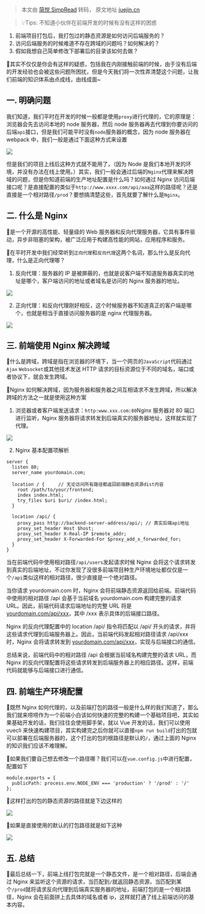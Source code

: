 > 本文由 [简悦 SimpRead](http://ksria.com/simpread/) 转码， 原文地址 [juejin.cn](https://juejin.cn/post/7291952951048060940?utm_source=gold_browser_extension)

> 💡Tips: 不知道小伙伴在前端开发的时候有没有这样的困惑

1.  前端项目打包后，我打包过的静态资源是如何访问后端服务的？
2.  访问后端服务的时候难道不存在跨域的问题吗？如何解决的？
3.  假如我想自己简单修改下部署后的目录该如何去做？

🥲其实不仅仅是你会有这样的疑惑，包括我在内刚接触前端的时候，由于没有后端的开发经验也会被这些问题所困扰，但是今天我们将一次性弄清楚这个问题，让我们前端的知识体系由点成线，由线成面~

一. 明确问题
-------

我们知道，我们平时在开发的时候一般都是使用`proxy`进行代理的，它的原理是：浏览器会先去访问本地的 node 服务器，然后 node 服务器再去代理到你要访问的后端`api`接口，但是我们可能平时没有`node`服务器的概念，因为 node 服务器在 webpack 中，我们一般是通过下面这种方式来设置

![](https://p3-juejin.byteimg.com/tos-cn-i-k3u1fbpfcp/9d5c3fe6b3a44d2d8d2236126b840fe2~tplv-k3u1fbpfcp-jj-mark:3024:0:0:0:q75.awebp#?w=1072&h=457&s=57931&e=png&b=011727)

但是我们的项目上线后这种方式就不能用了，（因为 Node 是我们本地开发的环境，并没有办法在线上使用。）其实，我们一般会通过后端的`Nginx`代理来解决跨域的问题，但是你知道前端的生产地址配置是什么吗？如何通过 Nginx 访问后端接口呢？是直接配置的类似于`http://www.xxxx.com/api/aaa`这样的路径呢？还是直接是一个相对路径`/prod`？要想搞清楚这些，首先就要了解什么是`Nginx`。

二. 什么是 Nginx
------------

🐻是一个开源的高性能、轻量级的 Web 服务器和反向代理服务器，它具有事件驱动，异步非阻塞的架构，被广泛应用于构建高性能的网站，应用程序和服务。

🤡在平时开发中我们经常听到`正向代理`和`反向代理`这两个名词，那么什么是反向代理，什么是正向代理哪？

1.  反向代理：服务器的 IP 是被屏蔽的，也就是说客户端不知道服务器真实的地址是哪个，客户端访问的地址或者域名是访问的 Nginx 服务器的地址。

![](https://p3-juejin.byteimg.com/tos-cn-i-k3u1fbpfcp/9dcb4fb5a1454216b376f812f783f385~tplv-k3u1fbpfcp-jj-mark:3024:0:0:0:q75.awebp#?w=1251&h=593&s=232716&e=png&b=f9f8f8)

2.  正向代理：和反向代理刚好相反，这个时候服务器不知道真正的客户端是哪个，也就是相当于直接访问服务器的是 nginx 代理服务器。

![](https://p3-juejin.byteimg.com/tos-cn-i-k3u1fbpfcp/61b32d2f664c4fa9ae4046cf08bb1327~tplv-k3u1fbpfcp-jj-mark:3024:0:0:0:q75.awebp#?w=807&h=340&s=30653&e=png&b=ffffff)

三. 前端使用 Nginx 解决跨域
------------------

🤗什么是跨域，跨域是指在浏览器的环境下，当一个网页的`JavaScript`代码通过`Ajax` `Websocket`或其他技术发送 HTTP 请求的目标资源位于不同的域名，端口或者协议下，就会发生跨域。

🐻Nginx 如何解决跨域，因为服务器和服务器之间互相请求不发生跨域，所以解决跨域的方法之一就是使用这种方案

1.  浏览器或者客户端发送请求：`http:www.xxx.com:80`Nginx 服务器对 80 端口进行监听，Nginx 服务器将请求转发到后端真实的服务器地址，这样就实现了代理。

![](https://p3-juejin.byteimg.com/tos-cn-i-k3u1fbpfcp/39b3c53bfa0f4e44bb0c8fd0c1156df6~tplv-k3u1fbpfcp-jj-mark:3024:0:0:0:q75.awebp#?w=1104&h=211&s=17438&e=jpg&b=fefefe)

2.  Nginx 基本配置项解析

```
server {
  listen 80;
  server_name yourdomain.com;

  location / {     // 无论访问所有路径都返回前端静态资源dist内容
    root /path/to/your/frontend;
    index index.html;
    try_files $uri $uri/ /index.html;
  }

  location /api/ {
    proxy_pass http://backend-server-address/api/; // 真实后端api地址
    proxy_set_header Host $host;
    proxy_set_header X-Real-IP $remote_addr;
    proxy_set_header X-Forwarded-For $proxy_add_x_forwarded_for;
  }
}
```

当在前端代码中使用相对路径`/api/users`发起请求时候 Nginx 会将这个请求转发到真实的后端地址，不过你发现了没很多前端项目种生产环境地址都仅仅是一个`/api`类似这样的相对路径，很少直接是一个绝对路径。

当你请求 yourdomain.com 时，Nginx 会将前端静态资源返回给前端。前端代码中使用的相对路径 /api 会基于当前域名 yourdomain.com 构建完整的请求 URL。因此，前端代码请求后端地址的完整 URL 将是 [yourdomain.com/api/xxx](https://link.juejin.cn?target=http%3A%2F%2Fyourdomain.com%2Fapi%2Fxxx%2560 "http://yourdomain.com/api/xxx%60")，其中 /xxx 表示具体的后端接口路径。

Nginx 的反向代理配置中的 location /api/ 指令将匹配以 /api/ 开头的请求，并将这些请求代理到后端服务器上。因此，当前端代码发起相对路径请求 /api/xxx 时，Nginx 会将请求转发到 [yourdomain.com/api/xxx](https://link.juejin.cn?target=http%3A%2F%2Fyourdomain.com%2Fapi%2Fxxx%2560 "http://yourdomain.com/api/xxx%60")，实现与后端接口的通信。

总结来说，前端代码中的相对路径 /api 会根据当前域名构建完整的请求 URL，而 Nginx 的反向代理配置将这些请求转发到后端服务器上的相应路径。这样，前端代码就能够与后端接口进行通信。

四. 前端生产环境配置
-----------

🥲既然 Nginx 如何代理的，以及前端打包的路径一般是什么样的我们知道了，那么我们就来唠唠作为一个前端小白该如何快速的完整的构建一个基础项目吧，其实如果基础开发的话，我们往往会使用脚手架，就以 Vue 开发的话，我们可以使用 vuecli 来快速构建项目，其实构建完之后你就可以直接`npm run build`打出的包就可以部署在后端服务器的，这个打出的包的根路径是默认的`/`，通过上面的 Nginx 的知识我们应该不难理解。

🤡如果我们要自己想去修改一个路径哪？我们可以在`vue.config.js`中进行配置，配置如下

```
module.exports = {
  publicPath: process.env.NODE_ENV === 'production' ? '/prod' : '/'
};
```

👹这样打出的包的静态资源的路径就是下边这样的

![](https://p3-juejin.byteimg.com/tos-cn-i-k3u1fbpfcp/70fe7bf2f7fe4562aed68ed444549964~tplv-k3u1fbpfcp-jj-mark:3024:0:0:0:q75.awebp#?w=751&h=345&s=29474&e=png&b=011727)

🥰如果是直接使用的默认的打包路径就是如下这种

![](https://p3-juejin.byteimg.com/tos-cn-i-k3u1fbpfcp/a0eefab971954aafb28672e5befd1144~tplv-k3u1fbpfcp-jj-mark:3024:0:0:0:q75.awebp#?w=741&h=255&s=29910&e=png&b=011727)

五. 总结
-----

🤡最后总结一下，前端上线打包完就是一个静态文件，是一个相对路径，后端会通过 Nginx 来监听这个资源的请求，当匹配到`/`就返回静态资源，当匹配到某个`/prod`就将请求反向代理到后端真实服务器的地址，前端打包的是一个相对路径，Nginx 会在前面拼上去具体的域名或者 ip，这样就打通了线上前端访问的基本内容。